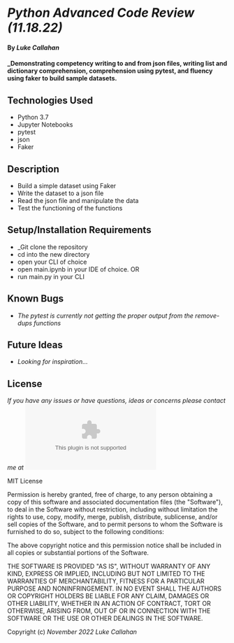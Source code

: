 # _Python Advanced Code Review (11.18.22)_

#### By _**Luke Callahan**_

#### _Demonstrating competency writing to and from json files, writing list and dictionary comprehension, comprehension using pytest, and fluency using faker to build sample datasets.

## Technologies Used

* Python 3.7
* Jupyter Notebooks
* pytest
* json
* Faker


## Description

* Build a simple dataset using Faker
* Write the dataset to a json file
* Read the json file and manipulate the data
* Test the functioning of the functions

## Setup/Installation Requirements

* _Git clone the repository
* cd into the new directory
* open your CLI of choice
* open main.ipynb in your IDE of choice. OR
* run main.py in your CLI

## Known Bugs

* _The pytest is currently not getting the proper output from the remove-dups functions_

## Future Ideas

* _Looking for inspiration..._


## License

_If you have any issues or have questions, ideas or concerns please contact me at ![lukemcal@gmail.com](mailto:lukemcal@gmail.com)_

MIT License

Permission is hereby granted, free of charge, to any person obtaining a copy
of this software and associated documentation files (the "Software"), to deal
in the Software without restriction, including without limitation the rights
to use, copy, modify, merge, publish, distribute, sublicense, and/or sell
copies of the Software, and to permit persons to whom the Software is
furnished to do so, subject to the following conditions:

The above copyright notice and this permission notice shall be included in all
copies or substantial portions of the Software.

THE SOFTWARE IS PROVIDED "AS IS", WITHOUT WARRANTY OF ANY KIND, EXPRESS OR
IMPLIED, INCLUDING BUT NOT LIMITED TO THE WARRANTIES OF MERCHANTABILITY,
FITNESS FOR A PARTICULAR PURPOSE AND NONINFRINGEMENT. IN NO EVENT SHALL THE
AUTHORS OR COPYRIGHT HOLDERS BE LIABLE FOR ANY CLAIM, DAMAGES OR OTHER
LIABILITY, WHETHER IN AN ACTION OF CONTRACT, TORT OR OTHERWISE, ARISING FROM,
OUT OF OR IN CONNECTION WITH THE SOFTWARE OR THE USE OR OTHER DEALINGS IN THE
SOFTWARE.

Copyright (c) _November 2022_ _Luke Callahan_